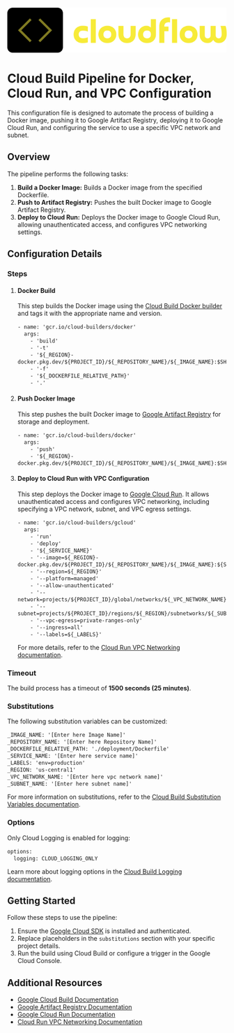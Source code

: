 ![img](../../assets/logo-black.png)

Cloud Build Pipeline for Docker, Cloud Run, and VPC Configuration
=================================================================

This configuration file is designed to automate the process of building a Docker image, pushing it to Google Artifact Registry, deploying it to Google Cloud Run, and configuring the service to use a specific VPC network and subnet.

Overview
--------

The pipeline performs the following tasks:

1.  **Build a Docker Image:** Builds a Docker image from the specified Dockerfile.
2.  **Push to Artifact Registry:** Pushes the built Docker image to Google Artifact Registry.
3.  **Deploy to Cloud Run:** Deploys the Docker image to Google Cloud Run, allowing unauthenticated access, and configures VPC networking settings.

Configuration Details
---------------------

### Steps

1.  #### Docker Build
    
    This step builds the Docker image using the [Cloud Build Docker builder](https://cloud.google.com/cloud-build/docs/building/build-containers) and tags it with the appropriate name and version.
    
        
        - name: 'gcr.io/cloud-builders/docker'
          args:
            - 'build'
            - '-t'
            - '${_REGION}-docker.pkg.dev/${PROJECT_ID}/${_REPOSITORY_NAME}/${_IMAGE_NAME}:$SHORT_SHA'
            - '-f'
            - '${_DOCKERFILE_RELATIVE_PATH}'
            - '.'
              
    
2.  #### Push Docker Image
    
    This step pushes the built Docker image to [Google Artifact Registry](https://cloud.google.com/artifact-registry/docs) for storage and deployment.
    
        
        - name: 'gcr.io/cloud-builders/docker'
          args:
            - 'push'
            - '${_REGION}-docker.pkg.dev/${PROJECT_ID}/${_REPOSITORY_NAME}/${_IMAGE_NAME}:$SHORT_SHA'
              
    
3.  #### Deploy to Cloud Run with VPC Configuration
    
    This step deploys the Docker image to [Google Cloud Run](https://cloud.google.com/run/docs). It allows unauthenticated access and configures VPC networking, including specifying a VPC network, subnet, and VPC egress settings.
    
        
        - name: 'gcr.io/cloud-builders/gcloud'
          args:
            - 'run'
            - 'deploy'
            - '${_SERVICE_NAME}'
            - '--image=${_REGION}-docker.pkg.dev/${PROJECT_ID}/${_REPOSITORY_NAME}/${_IMAGE_NAME}:${SHORT_SHA}'
            - '--region=${_REGION}'
            - '--platform=managed'
            - '--allow-unauthenticated'
            - '--network=projects/${PROJECT_ID}/global/networks/${_VPC_NETWORK_NAME}'
            - '--subnet=projects/${PROJECT_ID}/regions/${_REGION}/subnetworks/${_SUBNET_NAME}'
            - '--vpc-egress=private-ranges-only'
            - '--ingress=all'
            - '--labels=${_LABELS}'
              
    
    For more details, refer to the [Cloud Run VPC Networking documentation](https://cloud.google.com/run/docs/configuring/connecting-vpc).
    

### Timeout

The build process has a timeout of **1500 seconds (25 minutes)**.

### Substitutions

The following substitution variables can be customized:

    
    _IMAGE_NAME: '[Enter here Image Name]'
    _REPOSITORY_NAME: '[Enter here Repository Name]'
    _DOCKERFILE_RELATIVE_PATH: './deployment/Dockerfile'
    _SERVICE_NAME: '[Enter here service name]'
    _LABELS: 'env=production'
    _REGION: 'us-central1'
    _VPC_NETWORK_NAME: '[Enter here vpc network name]'
    _SUBNET_NAME: '[Enter here subnet name]'
      

For more information on substitutions, refer to the [Cloud Build Substitution Variables documentation](https://cloud.google.com/cloud-build/docs/configuring-builds/substitute-variable-values).

### Options

Only Cloud Logging is enabled for logging:

    
    options:
      logging: CLOUD_LOGGING_ONLY
      

Learn more about logging options in the [Cloud Build Logging documentation](https://cloud.google.com/cloud-build/docs/configuring-builds/logging).

Getting Started
---------------

Follow these steps to use the pipeline:

1.  Ensure the [Google Cloud SDK](https://cloud.google.com/sdk/docs/install) is installed and authenticated.
2.  Replace placeholders in the `substitutions` section with your specific project details.
3.  Run the build using Cloud Build or configure a trigger in the Google Cloud Console.

Additional Resources
--------------------

*   [Google Cloud Build Documentation](https://cloud.google.com/cloud-build/docs)
*   [Google Artifact Registry Documentation](https://cloud.google.com/artifact-registry/docs)
*   [Google Cloud Run Documentation](https://cloud.google.com/run/docs)
*   [Cloud Run VPC Networking Documentation](https://cloud.google.com/run/docs/configuring/connecting-vpc)